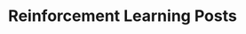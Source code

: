 ---
layout: archive
permalink: /reinforcement-learning/
title: "Reinforcement Learning Posts"
author_profile: true
---